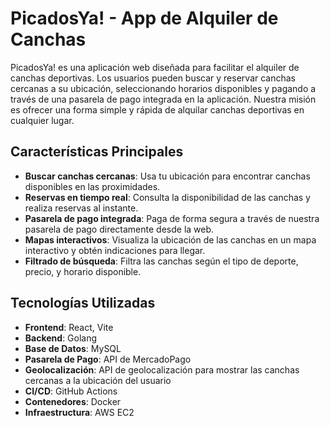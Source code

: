 # PicadosYa! - App de Alquiler de Canchas

PicadosYa! es una aplicación web diseñada para facilitar el alquiler de canchas deportivas. Los usuarios pueden buscar y reservar canchas cercanas a su ubicación, seleccionando horarios disponibles y pagando a través de una pasarela de pago integrada en la aplicación. Nuestra misión es ofrecer una forma simple y rápida de alquilar canchas deportivas en cualquier lugar.

## Características Principales

- **Buscar canchas cercanas**: Usa tu ubicación para encontrar canchas disponibles en las proximidades.
- **Reservas en tiempo real**: Consulta la disponibilidad de las canchas y realiza reservas al instante.
- **Pasarela de pago integrada**: Paga de forma segura a través de nuestra pasarela de pago directamente desde la web.
- **Mapas interactivos**: Visualiza la ubicación de las canchas en un mapa interactivo y obtén indicaciones para llegar.
- **Filtrado de búsqueda**: Filtra las canchas según el tipo de deporte, precio, y horario disponible.

## Tecnologías Utilizadas

- **Frontend**: React, Vite
- **Backend**: Golang
- **Base de Datos**: MySQL
- **Pasarela de Pago**: API de MercadoPago
- **Geolocalización**: API de geolocalización para mostrar las canchas cercanas a la ubicación del usuario
- **CI/CD**: GitHub Actions
- **Contenedores**: Docker
- **Infraestructura**: AWS EC2
